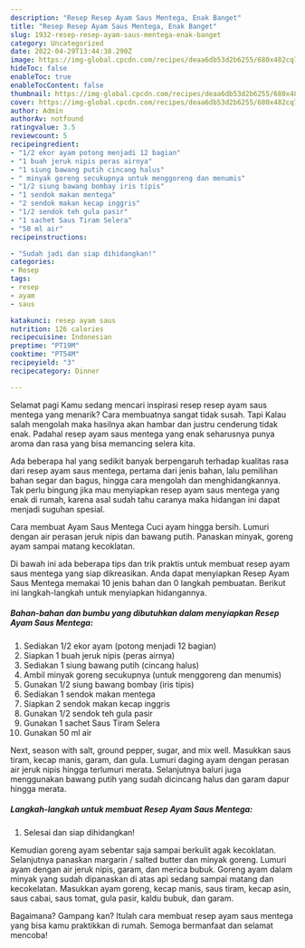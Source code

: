 ```yaml
---
description: "Resep Resep Ayam Saus Mentega, Enak Banget"
title: "Resep Resep Ayam Saus Mentega, Enak Banget"
slug: 1932-resep-resep-ayam-saus-mentega-enak-banget
category: Uncategorized
date: 2022-04-29T13:44:38.290Z
image: https://img-global.cpcdn.com/recipes/deaa6db53d2b6255/680x482cq70/resep-ayam-saus-mentega-foto-resep-utama.jpg
hideToc: false
enableToc: true
enableTocContent: false
thumbnail: https://img-global.cpcdn.com/recipes/deaa6db53d2b6255/680x482cq70/resep-ayam-saus-mentega-foto-resep-utama.jpg
cover: https://img-global.cpcdn.com/recipes/deaa6db53d2b6255/680x482cq70/resep-ayam-saus-mentega-foto-resep-utama.jpg
author: Admin
authorAv: notfound
ratingvalue: 3.5
reviewcount: 5
recipeingredient:
- "1/2 ekor ayam potong menjadi 12 bagian"
- "1 buah jeruk nipis peras airnya"
- "1 siung bawang putih cincang halus"
- " minyak goreng secukupnya untuk menggoreng dan menumis"
- "1/2 siung bawang bombay iris tipis"
- "1 sendok makan mentega"
- "2 sendok makan kecap inggris"
- "1/2 sendok teh gula pasir"
- "1 sachet Saus Tiram Selera"
- "50 ml air"
recipeinstructions:

- "Sudah jadi dan siap dihidangkan!"
categories:
- Resep
tags:
- resep
- ayam
- saus

katakunci: resep ayam saus 
nutrition: 126 calories
recipecuisine: Indonesian
preptime: "PT19M"
cooktime: "PT54M"
recipeyield: "3"
recipecategory: Dinner

---
```



Selamat pagi Kamu sedang mencari inspirasi resep resep ayam saus mentega yang menarik? Cara membuatnya sangat tidak susah. Tapi Kalau salah mengolah maka hasilnya akan hambar dan justru cenderung tidak enak. Padahal resep ayam saus mentega yang enak seharusnya punya aroma dan rasa yang bisa memancing selera kita.


Ada beberapa hal yang sedikit banyak berpengaruh terhadap kualitas rasa dari resep ayam saus mentega, pertama dari jenis bahan, lalu pemilihan bahan segar dan bagus, hingga cara mengolah dan menghidangkannya. Tak perlu bingung jika mau menyiapkan resep ayam saus mentega yang enak di rumah, karena asal sudah tahu caranya maka hidangan ini dapat menjadi suguhan spesial.

Cara membuat Ayam Saus Mentega Cuci ayam hingga bersih. Lumuri dengan air perasan jeruk nipis dan bawang putih. Panaskan minyak, goreng ayam sampai matang kecoklatan.


Di bawah ini ada beberapa tips dan trik praktis untuk membuat resep ayam saus mentega yang siap dikreasikan. Anda dapat menyiapkan Resep Ayam Saus Mentega memakai 10 jenis bahan dan 0 langkah pembuatan. Berikut ini langkah-langkah untuk menyiapkan hidangannya.

<!--inarticleads1-->

##### Bahan-bahan dan bumbu yang dibutuhkan dalam menyiapkan Resep Ayam Saus Mentega:

1. Sediakan 1/2 ekor ayam (potong menjadi 12 bagian)
1. Siapkan 1 buah jeruk nipis (peras airnya)
1. Sediakan 1 siung bawang putih (cincang halus)
1. Ambil  minyak goreng secukupnya (untuk menggoreng dan menumis)
1. Gunakan 1/2 siung bawang bombay (iris tipis)
1. Sediakan 1 sendok makan mentega
1. Siapkan 2 sendok makan kecap inggris
1. Gunakan 1/2 sendok teh gula pasir
1. Gunakan 1 sachet Saus Tiram Selera
1. Gunakan 50 ml air


Next, season with salt, ground pepper, sugar, and mix well. Masukkan saus tiram, kecap manis, garam, dan gula. Lumuri daging ayam dengan perasan air jeruk nipis hingga terlumuri merata. Selanjutnya baluri juga menggunakan bawang putih yang sudah dicincang halus dan garam dapur hingga merata. 

<!--inarticleads2-->

##### Langkah-langkah untuk membuat Resep Ayam Saus Mentega:


1. Selesai dan siap dihidangkan!

Kemudian goreng ayam sebentar saja sampai berkulit agak kecoklatan. Selanjutnya panaskan margarin / salted butter dan minyak goreng. Lumuri ayam dengan air jeruk nipis, garam, dan merica bubuk. Goreng ayam dalam minyak yang sudah dipanaskan di atas api sedang sampai matang dan kecokelatan. Masukkan ayam goreng, kecap manis, saus tiram, kecap asin, saus cabai, saus tomat, gula pasir, kaldu bubuk, dan garam. 

Bagaimana? Gampang kan? Itulah cara membuat resep ayam saus mentega yang bisa kamu praktikkan di rumah. Semoga bermanfaat dan selamat mencoba!
